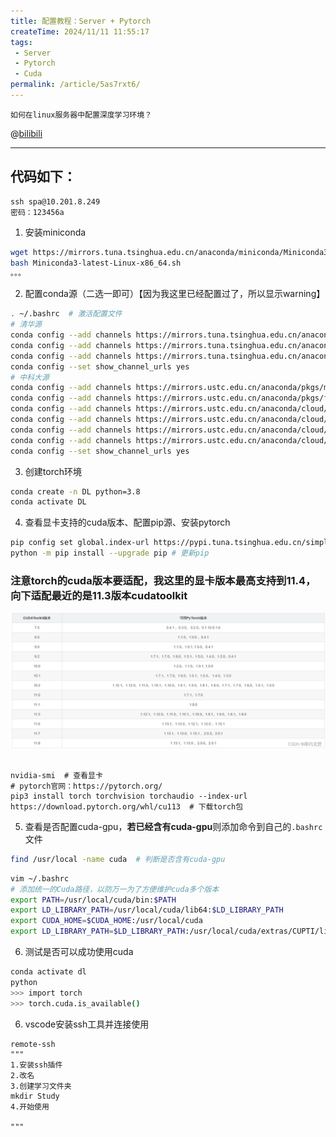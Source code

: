 ```yaml
---
title: 配置教程：Server + Pytorch
createTime: 2024/11/11 11:55:17
tags:
 - Server
 - Pytorch
 - Cuda
permalink: /article/5as7rxt6/
---
```

`如何在linux服务器中配置深度学习环境？`

@[bilibili](BV1bs2qY5EZb)

---

## 代码如下：


```
ssh spa@10.201.8.249
密码：123456a
```

1. 安装miniconda

```sh
wget https://mirrors.tuna.tsinghua.edu.cn/anaconda/miniconda/Miniconda3-latest-Linux-x86_64.sh
bash Miniconda3-latest-Linux-x86_64.sh
。。。
```

2. 配置conda源（二选一即可）【因为我这里已经配置过了，所以显示warning】

```sh
. ~/.bashrc  # 激活配置文件
# 清华源
conda config --add channels https://mirrors.tuna.tsinghua.edu.cn/anaconda/pkgs/free/
conda config --add channels https://mirrors.tuna.tsinghua.edu.cn/anaconda/cloud/conda-forge 
conda config --add channels https://mirrors.tuna.tsinghua.edu.cn/anaconda/cloud/msys2/
conda config --set show_channel_urls yes
# 中科大源
conda config --add channels https://mirrors.ustc.edu.cn/anaconda/pkgs/main/
conda config --add channels https://mirrors.ustc.edu.cn/anaconda/pkgs/free/
conda config --add channels https://mirrors.ustc.edu.cn/anaconda/cloud/conda-forge/
conda config --add channels https://mirrors.ustc.edu.cn/anaconda/cloud/msys2/
conda config --add channels https://mirrors.ustc.edu.cn/anaconda/cloud/bioconda/
conda config --add channels https://mirrors.ustc.edu.cn/anaconda/cloud/menpo/
conda config --set show_channel_urls yes
```

3. 创建torch环境

```sh
conda create -n DL python=3.8
conda activate DL
```

4. 查看显卡支持的cuda版本、配置pip源、安装pytorch

```sh
pip config set global.index-url https://pypi.tuna.tsinghua.edu.cn/simple  # 配置清华源
python -m pip install --upgrade pip # 更新pip
```

### 注意torch的cuda版本要适配，我这里的显卡版本最高支持到11.4，向下适配最近的是11.3版本cudatoolkit

![376352d7b6d6692390e0de771400e4de](./%E9%85%8D%E7%BD%AE%E6%95%99%E7%A8%8B%EF%BC%9AServer%20+%20Pytorch.assets/376352d7b6d6692390e0de771400e4de.png)

```

nvidia-smi  # 查看显卡
# pytorch官网：https://pytorch.org/
pip3 install torch torchvision torchaudio --index-url https://download.pytorch.org/whl/cu113  # 下载torch包
```

5. 查看是否配置cuda-gpu，**若已经含有cuda-gpu**则添加命令到自己的`.bashrc`文件

```sh
find /usr/local -name cuda  # 判断是否含有cuda-gpu
```

```sh
vim ~/.bashrc
# 添加统一的Cuda路径，以防万一为了方便维护cuda多个版本
export PATH=/usr/local/cuda/bin:$PATH
export LD_LIBRARY_PATH=/usr/local/cuda/lib64:$LD_LIBRARY_PATH
export CUDA_HOME=$CUDA_HOME:/usr/local/cuda
export LD_LIBRARY_PATH=$LD_LIBRARY_PATH:/usr/local/cuda/extras/CUPTI/lib64
```

6. 测试是否可以成功使用cuda

```sh
conda activate dl
python
>>> import torch
>>> torch.cuda.is_available()
```

6. vscode安装ssh工具并连接使用

```
remote-ssh
"""
1.安装ssh插件
2.改名
3.创建学习文件夹  
mkdir Study
4.开始使用

"""



```